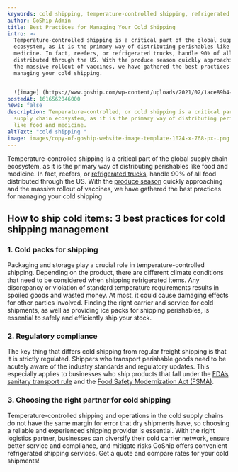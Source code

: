 ```yaml
---
keywords: cold shipping, temperature-controlled shipping, refrigerated shipping
author: GoShip Admin
title: Best Practices for Managing Your Cold Shipping
intro: >-
  Temperature-controlled shipping is a critical part of the global supply chain
  ecosystem, as it is the primary way of distributing perishables like food and
  medicine. In fact, reefers, or refrigerated trucks, handle 90% of all food
  distributed through the US. With the produce season quickly approaching and
  the massive rollout of vaccines, we have gathered the best practices for
  managing your cold shipping. 


  ![image] (https://www.goship.com/wp-content/uploads/2021/02/1ace89b4-fe28-40ff-a2a7-4cddc60fc9ec.png)
postedAt: 1616562046000
news: false
description: Temperature-controlled, or cold shipping is a critical part of the
  supply chain ecosystem, as it is the primary way of distributing perishables
  like food and medicine.
altText: "cold shipping "
image: images/copy-of-goship-website-image-template-1024-x-768-px-.png
---
```

Temperature-controlled shipping is a critical part of the global supply chain ecosystem, as it is the primary way of distributing perishables like food and medicine. In fact, reefers, or [refrigerated trucks](https://www.goship.com/blog/what-is-refrigerated-shipping-and-how-does-it-work/), handle 90% of all food distributed through the US. With the [produce season](https://www.goship.com/blog/produce-shipping-season-2021-how-to-ship-frozen-food/) quickly approaching and the massive rollout of vaccines, we have gathered the best practices for managing your cold shipping

## How to ship cold items: 3 best practices for cold shipping management

### 1. Cold packs for shipping

Packaging and storage play a crucial role in temperature-controlled shipping. Depending on the product, there are different climate conditions that need to be considered when shipping refrigerated items. Any discrepancy or violation of standard temperature requirements results in spoiled goods and wasted money. At most, it could cause damaging effects for other parties involved. Finding the right carrier and service for cold shipments, as well as providing ice packs for shipping perishables, is essential to safely and efficiently ship your stock.

### 2. Regulatory compliance

The key thing that differs cold shipping from regular freight shipping is that it is strictly regulated. Shippers who transport perishable goods need to be acutely aware of the industry standards and regulatory updates. This especially applies to businesses who ship products that fall under the [FDA’s sanitary transport rule](https://www.fda.gov/Food/GuidanceRegulation/FSMA/ucm383763.htm) and the [Food Safety Modernization Act (FSMA)](https://www.fda.gov/Food/GuidanceRegulation/FSMA/).

### 3. Choosing the right partner for cold shipping

Temperature-controlled shipping and operations in the cold supply chains do not have the same margin for error that dry shipments have, so choosing a reliable and experienced shipping provider is essential. With the right logistics partner, businesses can diversify their cold carrier network, ensure better service and compliance, and mitigate risks GoShip offers convenient refrigerated shipping services. Get a quote and compare rates for your cold shipments!